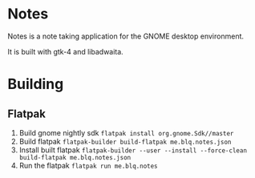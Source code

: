 # Notes

Notes is a note taking application for the GNOME desktop environment.

It is built with gtk-4 and libadwaita.

# Building

## Flatpak

1. Build gnome nightly sdk `flatpak install org.gnome.Sdk//master`
1. Build flatpak `flatpak-builder build-flatpak me.blq.notes.json`
1. Install built flatpak `flatpak-builder --user --install --force-clean build-flatpak me.blq.notes.json`
1. Run the flatpak `flatpak run me.blq.notes`
